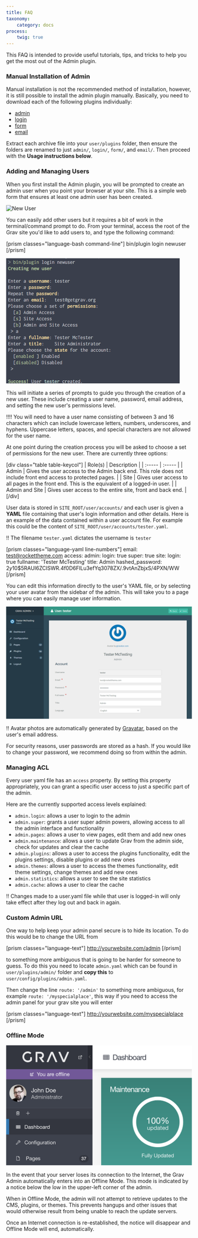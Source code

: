 ```yaml
---
title: FAQ
taxonomy:
    category: docs
process:
    twig: true
---
```


This FAQ is intended to provide useful tutorials, tips, and tricks to help you get the most out of the Admin plugin.

### Manual Installation of Admin

Manual installation is not the recommended method of installation, however, it is still possible to install the admin plugin manually. Basically, you need to download each of the following plugins individually:

* [admin](https://github.com/getgrav/grav-plugin-admin/archive/master.zip)
* [login](https://github.com/getgrav/grav-plugin-login/archive/master.zip)
* [form](https://github.com/getgrav/grav-plugin-form/archive/master.zip)
* [email](https://github.com/getgrav/grav-plugin-email/archive/master.zip)

Extract each archive file into your `user/plugins` folder, then ensure the folders are renamed to just `admin/`, `login/`, `form/`, and `email/`.  Then proceed with the **Usage instructions below**.

### Adding and Managing Users

When you first install the Admin plugin, you will be prompted to create an admin user when you point your browser at your site. This is a simple web form that ensures at least one admin user has been created.

![New User](../introduction/new-user.png?width=1009&classes=shadow)

You can easily add other users but it requires a bit of work in the terminal/command prompt to do. From your terminal, access the root of the Grav site you'd like to add users to, and type the following command:

[prism classes="language-bash command-line"]
bin/plugin login newuser
[/prism]

![Admin FAQ](faq_1.png?width=1009&classes=shadow)

This will initiate a series of prompts to guide you through the creation of a new user. These include creating a user name, password, email address, and setting the new user's permissions level.

!!!! You will need to have a user name consisting of between 3 and 16 characters which can include lowercase letters, numbers, underscores, and hyphens. Uppercase letters, spaces, and special characters are not allowed for the user name.

At one point during the creation process you will be asked to choose a set of permissions for the new user. There are currently three options:

[div class="table table-keycol"]
| Role(s)        | Description                                                                                                       |
| :-----         | :-----                                                                                                            |
| Admin          | Gives the user access to the Admin back end. This role does not include front end access to protected pages. |
| Site           | Gives user access to all pages in the front end. This is the equivalent of a logged-in user.                      |
| Admin and Site | Gives user access to the entire site, front and back end.                                                         |
[/div]

User data is stored in `SITE_ROOT/user/accounts/` and each user is given a **YAML** file containing that user's login information and other details. Here is an example of the data contained within a user account file. For example this could be the content of `SITE_ROOT/user/accounts/tester.yaml`.

!! The filename `tester.yaml` dictates the username is `tester`

[prism classes="language-yaml line-numbers"]
email: test@rockettheme.com
access:
  admin:
    login: true
    super: true
  site:
    login: true
fullname: 'Tester McTesting'
title: Admin
hashed_password: $2y$10$5RAUI6ZCISWR.4f0D6FILu3efYq3078ZX/.9vtAnZbjxS/4PXN/WW
[/prism]

You can edit this information directly to the user's YAML file, or by selecting your user avatar from the sidebar of the admin. This will take you to a page where you can easily manage user information.

![Admin FAQ](faq_2.png?width=1009&classes=shadow)

!! Avatar photos are automatically generated by [Gravatar](http://gravatar.com), based on the user's email address.

For security reasons, user passwords are stored as a hash. If you would like to change your password, we recommend doing so from within the admin.

### Managing ACL

Every user yaml file has an `access` property. By setting this property appropriately, you can grant a specific user access to just a specific part of the admin.

Here are the currently supported access levels explained:

- `admin.login`: allows a user to login to the admin
- `admin.super`: grants a user super admin powers, allowing access to all the admin interface and functionality
- `admin.pages`: allows a user to view pages, edit them and add new ones
- `admin.maintenance`: allows a user to update Grav from the admin side, check for updates and clear the cache
- `admin.plugins`: allows a user to access the plugins functionality, edit the plugins settings, disable plugins or add new ones
- `admin.themes`: allows a user to access the themes functionality, edit theme settings, change themes and add new ones
- `admin.statistics`: allows a user to see the site statistics
- `admin.cache`: allows a user to clear the cache

!! Changes made to a user.yaml file while that user is logged-in will only take effect after they log out and back in again.

### Custom Admin URL

One way to help keep your admin panel secure is to hide its location. To do this would be to change the URL from

[prism classes="language-text"]
http://yourwebsite.com/admin
[/prism]

to something more ambiguous that is going to be harder for someone to guess.  To do this you need to locate `admin.yaml` which can be found in `user/plugins/admin/` folder and **copy this** to `user/config/plugins/admin.yaml`.

Then change the line `route: '/admin'` to something more ambiguous, for example `route: '/myspecialplace'`, this way if you need to access the admin panel for your grav site you will enter

[prism classes="language-text"]
http://yourwebsite.com/myspecialplace
[/prism]

### Offline Mode

![Offline](offline.png?width=1028&classes=shadow)

In the event that your server loses its connection to the Internet, the Grav Admin automatically enters into an Offline Mode. This mode is indicated by a notice below the low in the upper-left corner of the admin.

When in Offline Mode, the admin will not attempt to retrieve updates to the CMS, plugins, or themes. This prevents hangups and other issues that would otherwise result from being unable to reach the update servers.

Once an Internet connection is re-established, the notice will disappear and Offline Mode will end, automatically.
